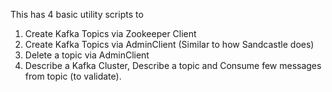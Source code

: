 This has 4 basic utility scripts to 
1.	Create Kafka Topics via Zookeeper Client
2.	Create Kafka Topics via AdminClient (Similar to how Sandcastle does)
3.	Delete a topic via AdminClient
4.	Describe a Kafka Cluster, Describe a topic and Consume few messages from topic (to validate).

